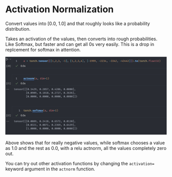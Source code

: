 # Activation Normalization

Convert values into [0.0, 1.0] and that roughly looks like a probability distribution.

Takes an activation of the values, then converts into rough probabilities. Like Softmax, but faster and can get all 0s very easily. This is a drop in replcement for softmax in attention.

![example.png](example.png)

Above shows that for really negative values, while softmax chooses a value as 1.0 and the rest as 0.0, with a relu actnorm, all the values completely zero out.

You can try out other activation functions by changing the `activation=` keyword argument in the `actnorm` function.
